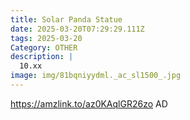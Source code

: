 ```yaml
---
title: Solar Panda Statue
date: 2025-03-20T07:29:29.111Z
tags: 2025-03-20
Category: OTHER
description: |
  10.xx
image: img/81bqniyydml._ac_sl1500_.jpg
---
```

https://amzlink.to/az0KAqlGR26zo
AD